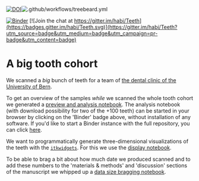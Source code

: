 [![DOI](https://zenodo.org/badge/275833192.svg)](https://zenodo.org/badge/latestdoi/275833192)![.github/workflows/treebeard.yml](https://github.com/habi/zmk-tooth-cohort/workflows/.github/workflows/treebeard.yml/badge.svg)

[![Binder](https://mybinder.org/badge_logo.svg)](https://mybinder.org/v2/gh/habi/zmk-tooth-cohort/master?filepath=ToothAnalysis.ipynb) [![Join the chat at https://gitter.im/habi/Teeth](https://badges.gitter.im/habi/Teeth.svg)](https://gitter.im/habi/Teeth?utm_source=badge&utm_medium=badge&utm_campaign=pr-badge&utm_content=badge)

# A big tooth cohort
We scanned a *big* bunch of teeth for a team of [the dental clinic of the University of Bern](https://www.zmk.unibe.ch/).

To get an overview of the samples *while* we scanned the whole tooth cohort we generated a [preview and analysis notebook](ToothAnalyis.ipynb).
The analysis notebook (with download possibility for two of the +100 teeth) can be started in your browser by clicking on the 'Binder' badge above, without installation of any software.
If you'd like to start a Binder instance with the full repository, you can click [here](https://mybinder.org/v2/gh/habi/zmk-tooth-cohort/master
).

We want to programmatically generate three-dimensional visualizations of the teeth with the [`itkwidgets`](https://github.com/InsightSoftwareConsortium/itkwidgets).
For this we use the [display notebook](ToothDisplay.ipynb).

To be able to brag a bit about how much date we produced scanned and to add these numbers to the 'materials & methods' and 'discussion' sections of the manuscript we whipped up a [data size bragging notebook](ToothDataSize.ipynb).
